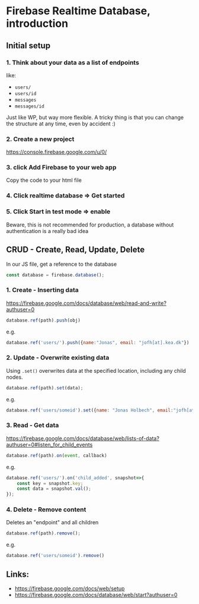 # Firebase Realtime Database, introduction

## Initial setup

### 1. Think about your data as a list of endpoints
like:
 - `users/`
 - `users/id`
 - `messages`
 - `messages/id`

Just like WP, but way more flexible. A tricky thing is that you can change the structure at any time, even by accident :)

### 2. Create a new project
https://console.firebase.google.com/u/0/

### 3. click Add Firebase to your web app
Copy the code to your html file

### 4. Click realtime database => Get started

### 5. Click Start in test mode => enable
Beware, this is not recommended for production, a database without authentication is a really bad idea

## CRUD - Create, Read, Update, Delete
In our JS file, get a reference to the database
```javascript
const database = firebase.database();
```

### 1. Create - Inserting data
https://firebase.google.com/docs/database/web/read-and-write?authuser=0

```javascript
database.ref(path).push(obj)
```

e.g.

```javascript
database.ref('users/').push({name:"Jonas", email: "jofh[at].kea.dk"})
```

### 2. Update - Overwrite existing data
Using `.set()` overwrites data at the specified location, including any child nodes.

```javascript
database.ref(path).set(data);
```

e.g.

```javascript
database.ref('users/someid').set({name: "Jonas Holbech", email:"jofh[at].kea.dk"});
```

### 3. Read - Get data
https://firebase.google.com/docs/database/web/lists-of-data?authuser=0#listen_for_child_events

```javascript
database.ref(path).on(event, callback)
```

e.g.
```javascript
database.ref('users/').on('child_added', snapshot=>{
    const key = snapshot.key;
    const data = snapshot.val();
});
```

### 4. Delete - Remove content
Deletes an "endpoint" and all children

```javascript
database.ref(path).remove();
```

e.g.


```javascript
database.ref('users/someid').remove()
```

## Links: 
 - https://firebase.google.com/docs/web/setup
 - https://firebase.google.com/docs/database/web/start?authuser=0
